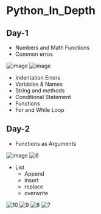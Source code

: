 # Python_In_Depth

## Day-1

* Numbers and Math Functions
* Common erros

![image](https://user-images.githubusercontent.com/46487696/115961713-3a9ab800-a535-11eb-8197-beff350a03aa.png)
![image](https://user-images.githubusercontent.com/46487696/115961741-5900b380-a535-11eb-87be-8e97d3c4b842.png)

* Indentation Errors
*  Variables & Names
*  String and methods
*  Conditional Statement
*  Functions
*  For and While Loop


## Day-2

* Functions as Arguments

![image](https://user-images.githubusercontent.com/46487696/116119353-f8f84180-a6db-11eb-8828-b09b49a1a154.png)
![6](https://user-images.githubusercontent.com/46487696/116119491-204f0e80-a6dc-11eb-8c98-e55ca09b97a9.png)

* List
  * Append
  * insert
  * replace
  * overwrite

![10](https://user-images.githubusercontent.com/46487696/116128621-c273f400-a6e6-11eb-90c1-184e1c3c845e.png)
![9](https://user-images.githubusercontent.com/46487696/116128630-c3a52100-a6e6-11eb-876a-8416ff1c293a.png)
![8](https://user-images.githubusercontent.com/46487696/116128634-c43db780-a6e6-11eb-8054-52b3fff0ce40.png)
![7](https://user-images.githubusercontent.com/46487696/116128638-c4d64e00-a6e6-11eb-8ed4-8d7a90d5660a.png)

